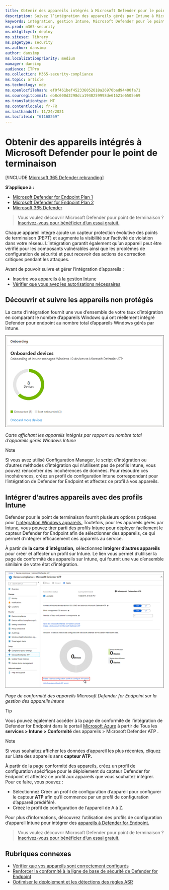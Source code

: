 ```yaml
---
title: Obtenir des appareils intégrés à Microsoft Defender pour le point de terminaison
description: Suivez l’intégration des appareils gérés par Intune à Microsoft Defender pour endpoint et augmentez le taux d’intégration.
keywords: intégration, gestion Intune, Microsoft Defender pour le point de terminaison, Microsoft Defender, Windows Defender, gestion de la configuration
ms.prod: m365-security
ms.mktglfcycl: deploy
ms.sitesec: library
ms.pagetype: security
ms.author: dansimp
author: dansimp
ms.localizationpriority: medium
manager: dansimp
audience: ITPro
ms.collection: M365-security-compliance
ms.topic: article
ms.technology: mde
ms.openlocfilehash: ef0f461bef452336052018a26970bad94400fa71
ms.sourcegitcommit: eb8c600d3298dca1940259998de61621e6505e69
ms.translationtype: MT
ms.contentlocale: fr-FR
ms.lasthandoff: 11/24/2021
ms.locfileid: "61168269"
---
```

# <a name="get-devices-onboarded-to-microsoft-defender-for-endpoint"></a>Obtenir des appareils intégrés à Microsoft Defender pour le point de terminaison

[!INCLUDE [Microsoft 365 Defender rebranding](../../includes/microsoft-defender.md)]

**S’applique à :**
- [Microsoft Defender for Endpoint Plan 1](https://go.microsoft.com/fwlink/p/?linkid=2154037)
- [Microsoft Defender for Endpoint Plan 2](https://go.microsoft.com/fwlink/p/?linkid=2154037)
- [Microsoft 365 Defender](https://go.microsoft.com/fwlink/?linkid=2118804)

> Vous voulez découvrir Microsoft Defender pour point de terminaison ? [Inscrivez-vous pour bénéficier d’un essai gratuit.](https://signup.microsoft.com/create-account/signup?products=7f379fee-c4f9-4278-b0a1-e4c8c2fcdf7e&ru=https://aka.ms/MDEp2OpenTrial?ocid=docs-wdatp-onboardconfigure-abovefoldlink)

Chaque appareil intégré ajoute un capteur protection évolutive des points de terminaison (PEPT) et augmente la visibilité sur l’activité de violation dans votre réseau. L’intégration garantit également qu’un appareil peut être vérifié pour les composants vulnérables ainsi que les problèmes de configuration de sécurité et peut recevoir des actions de correction critiques pendant les attaques.

Avant de pouvoir suivre et gérer l’intégration d’appareils :

- [Inscrire vos appareils à la gestion Intune](configure-machines.md#enroll-devices-to-intune-management)
- [Vérifier que vous avez les autorisations nécessaires](configure-machines.md#obtain-required-permissions)

## <a name="discover-and-track-unprotected-devices"></a>Découvrir et suivre les appareils non protégés

La  carte d’intégration fournit une vue d’ensemble de votre taux d’intégration en comparant le nombre d’appareils Windows qui ont réellement intégré Defender pour endpoint au nombre total d’appareils Windows gérés par Intune.

![Carte d’intégration de gestion de la configuration des appareils.](images/secconmgmt_onboarding_card.png)

*Carte affichant les appareils intégrés par rapport au nombre total d’appareils gérés Windows Intune*

> [!NOTE]
> Si vous avez utilisé Configuration Manager, le script d’intégration ou d’autres méthodes d’intégration qui n’utilisent pas de profils Intune, vous pouvez rencontrer des incohérences de données. Pour résoudre ces incohérences, créez un profil de configuration Intune correspondant pour l’intégration de Defender for Endpoint et affectez ce profil à vos appareils.

## <a name="onboard-more-devices-with-intune-profiles"></a>Intégrer d’autres appareils avec des profils Intune

Defender pour le point de terminaison fournit plusieurs options pratiques pour [l’intégration Windows appareils.](onboard-configure.md) Toutefois, pour les appareils gérés par Intune, vous pouvez tirer parti des profils Intune pour déployer facilement le capteur Defender for Endpoint afin de sélectionner des appareils, ce qui permet d’intégrer efficacement ces appareils au service.

À partir de **la carte d’intégration,** sélectionnez **Intégrer d’autres appareils** pour créer et affecter un profil sur Intune. Le lien vous permet d’utiliser la page de conformité des appareils sur Intune, qui fournit une vue d’ensemble similaire de votre état d’intégration.

![Page de conformité des appareils Microsoft Defender for Endpoint sur la gestion des appareils Intune.](images/secconmgmt_onboarding_1deviceconfprofile.png)

*Page de conformité des appareils Microsoft Defender for Endpoint sur la gestion des appareils Intune*

> [!TIP]
> Vous pouvez également accéder à la page de conformité de l’intégration de Defender for Endpoint dans le portail [Microsoft Azure](https://portal.azure.com/) à partir de Tous les **services > Intune > Conformité** des appareils > Microsoft Defender ATP .

> [!NOTE]
> Si vous souhaitez afficher les données d’appareil les plus récentes, cliquez sur Liste des appareils sans **capteur ATP.**

À partir de la page conformité des appareils, créez un profil de configuration spécifique pour le déploiement du capteur Defender for Endpoint et affectez ce profil aux appareils que vous souhaitez intégrer. Pour ce faire, vous pouvez :

- Sélectionnez Créer un profil de configuration d’appareil pour configurer le capteur **ATP** afin qu’il commence par un profil de configuration d’appareil prédéféré.
- Créez le profil de configuration de l’appareil de A à Z.

Pour plus d’informations, découvrez l’utilisation des profils de configuration d’appareil Intune pour intégrer des [appareils à Defender for Endpoint.](/intune/advanced-threat-protection#onboard-devices-by-using-a-configuration-profile)

> Vous voulez découvrir Microsoft Defender pour point de terminaison ? [Inscrivez-vous pour bénéficier d’un essai gratuit.](https://signup.microsoft.com/create-account/signup?products=7f379fee-c4f9-4278-b0a1-e4c8c2fcdf7e&ru=https://aka.ms/MDEp2OpenTrial?ocid=docs-wdatp-onboardconfigure-belowfoldlink)

## <a name="related-topics"></a>Rubriques connexes

- [Vérifier que vos appareils sont correctement configurés](configure-machines.md)
- [Renforcer la conformité à la ligne de base de sécurité de Defender for Endpoint](configure-machines-security-baseline.md)
- [Optimiser le déploiement et les détections des règles ASR](configure-machines-asr.md)
